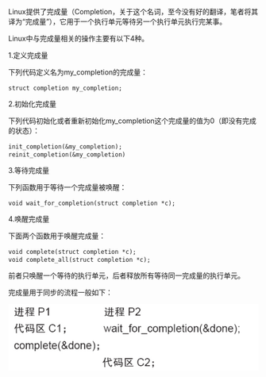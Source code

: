 Linux提供了完成量（Completion，关于这个名词，至今没有好的翻译，笔者将其译为“完成量”），它用于一个执行单元等待另一个执行单元执行完某事。

Linux中与完成量相关的操作主要有以下4种。

1.定义完成量

下列代码定义名为my_completion的完成量：

```
struct completion my_completion;
```

2.初始化完成量

下列代码初始化或者重新初始化my_completion这个完成量的值为0（即没有完成的状态）：

```
init_completion(&my_completion);
reinit_completion(&my_completion)
```

3.等待完成量

下列函数用于等待一个完成量被唤醒：

```
void wait_for_completion(struct completion *c);
```

4.唤醒完成量

下面两个函数用于唤醒完成量：

```
void complete(struct completion *c);
void complete_all(struct completion *c);
```

前者只唤醒一个等待的执行单元，后者释放所有等待同一完成量的执行单元。

完成量用于同步的流程一般如下：

![1743172384218](./figure/1743172384218.png)